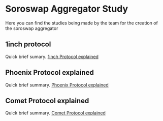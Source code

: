 # Soroswap Aggregator Study

Here you can find the studies being made by the team for the creation of the soroswap aggregator

## 1inch protocol

Quick brief sumary.
[1inch Protocol explained](/03-technical-reference/08-aggregator/01-1inch.md)

## Phoenix Protocol explained

Quick brief summary.
[Phoenix Protocol explained](/03-technical-reference/08-aggregator/02-phoenix.md)

## Comet Protocol explained

Quick brief summary.
[Comet Protocol explained](/03-technical-reference/08-aggregator/03-comet.md)